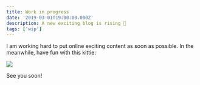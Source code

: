 ```yaml
---
title: Work in progress
date: '2019-03-01T19:00:00.000Z'
description: A new exciting blog is rising 🌈
tags: ['wip']
---
```


I am working hard to put online exciting content as soon as possible. In the meanwhile, have fun with this kittie:

![](https://media.giphy.com/media/vFKqnCdLPNOKc/giphy.gif)

See you soon!
